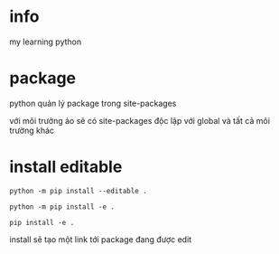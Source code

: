 # info

my learning python

# package

python quản lý package trong site-packages

với môi trưởng ảo sẽ có site-packages độc lập với global và tất cả môi trường khác

# install editable

`python -m pip install --editable .`

`python -m pip install -e .`

`pip install -e .`

install sẽ tạo một link tới package đang được edit
